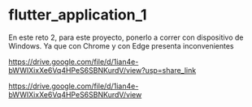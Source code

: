 # flutter_application_1
En este reto 2, para este proyecto, ponerlo a correr con dispositivo de Windows.
Ya que con Chrome y con Edge presenta inconvenientes


https://drive.google.com/file/d/1ian4e-bWWIXixXe6Vq4HPeS6SBNKurdV/view?usp=share_link

https://drive.google.com/file/d/1ian4e-bWWIXixXe6Vq4HPeS6SBNKurdV/view
